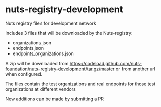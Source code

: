 # nuts-registry-development

Nuts registry files for development network

Includes 3 files that will be downloaded by the Nuts-registry:

- organizations.json
- endpoints.json
- endpoints_organizations.json

A zip will be downloaded from https://codeload.github.com/nuts-foundation/nuts-registry-development/tar.gz/master or from another url when configured.

The files contain the test organizations and real endpoints for those test organizations at different vendors

New additions can be made by submitting a PR
